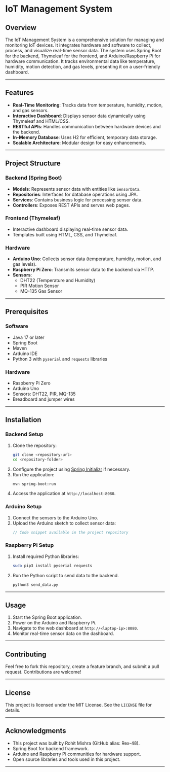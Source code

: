 # IoT Management System

## Overview
The IoT Management System is a comprehensive solution for managing and monitoring IoT devices. It integrates hardware and software to collect, process, and visualize real-time sensor data. The system uses Spring Boot for the backend, Thymeleaf for the frontend, and Arduino/Raspberry Pi for hardware communication. It tracks environmental data like temperature, humidity, motion detection, and gas levels, presenting it on a user-friendly dashboard.

---

## Features
- **Real-Time Monitoring**: Tracks data from temperature, humidity, motion, and gas sensors.
- **Interactive Dashboard**: Displays sensor data dynamically using Thymeleaf and HTML/CSS.
- **RESTful APIs**: Handles communication between hardware devices and the backend.
- **In-Memory Database**: Uses H2 for efficient, temporary data storage.
- **Scalable Architecture**: Modular design for easy enhancements.

---

## Project Structure

### **Backend (Spring Boot)**
- **Models**: Represents sensor data with entities like `SensorData`.
- **Repositories**: Interfaces for database operations using JPA.
- **Services**: Contains business logic for processing sensor data.
- **Controllers**: Exposes REST APIs and serves web pages.

### **Frontend (Thymeleaf)**
- Interactive dashboard displaying real-time sensor data.
- Templates built using HTML, CSS, and Thymeleaf.

### **Hardware**
- **Arduino Uno**: Collects sensor data (temperature, humidity, motion, and gas levels).
- **Raspberry Pi Zero**: Transmits sensor data to the backend via HTTP.
- **Sensors**:
  - DHT22 (Temperature and Humidity)
  - PIR Motion Sensor
  - MQ-135 Gas Sensor

---

## Prerequisites

### **Software**
- Java 17 or later
- Spring Boot
- Maven
- Arduino IDE
- Python 3 with `pyserial` and `requests` libraries

### **Hardware**
- Raspberry Pi Zero
- Arduino Uno
- Sensors: DHT22, PIR, MQ-135
- Breadboard and jumper wires

---

## Installation

### **Backend Setup**
1. Clone the repository:
    ```bash
    git clone <repository-url>
    cd <repository-folder>
    ```
2. Configure the project using [Spring Initializr](https://start.spring.io/) if necessary.
3. Run the application:
    ```bash
    mvn spring-boot:run
    ```
4. Access the application at `http://localhost:8080`.

### **Arduino Setup**
1. Connect the sensors to the Arduino Uno.
2. Upload the Arduino sketch to collect sensor data:
    ```cpp
    // Code snippet available in the project repository
    ```

### **Raspberry Pi Setup**
1. Install required Python libraries:
    ```bash
    sudo pip3 install pyserial requests
    ```
2. Run the Python script to send data to the backend.
    ```bash
    python3 send_data.py
    ```

---

## Usage
1. Start the Spring Boot application.
2. Power on the Arduino and Raspberry Pi.
3. Navigate to the web dashboard at `http://<laptop-ip>:8080`.
4. Monitor real-time sensor data on the dashboard.

---

## Contributing
Feel free to fork this repository, create a feature branch, and submit a pull request. Contributions are welcome!

---

## License
This project is licensed under the MIT License. See the `LICENSE` file for details.

---

## Acknowledgments

- This project was built by Rohit Mishra (GitHub alias: Rex-48).
- Spring Boot for backend framework.
- Arduino and Raspberry Pi communities for hardware support.
- Open source libraries and tools used in this project.

---


